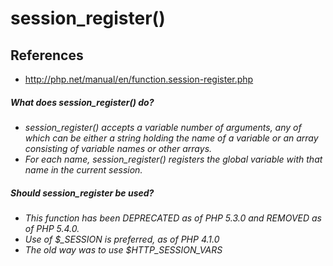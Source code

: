 # session_register()

## References
* http://php.net/manual/en/function.session-register.php

##### What does session_register() do?
* *session_register() accepts a variable number of arguments, any of which can be either a string holding the name of a variable or an array consisting of variable names or other arrays.*
* *For each name, session_register() registers the global variable with that name in the current session.*

##### Should session_register be used? 
* *This function has been DEPRECATED as of PHP 5.3.0 and REMOVED as of PHP 5.4.0.*
* *Use of $_SESSION is preferred, as of PHP 4.1.0*
* *The old way was to use $HTTP_SESSION_VARS*
